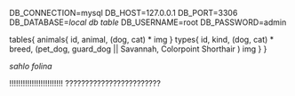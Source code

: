 DB_CONNECTION=mysql
DB_HOST=127.0.0.1
DB_PORT=3306
DB_DATABASE=*local db table*
DB_USERNAME=root
DB_PASSWORD=admin

tables{
    animals{
        id,
        animal, (dog, cat) *
        img
    }
    types{
        id,
        kind, (dog, cat) *
        breed, (pet_dog, guard_dog || Savannah, Colorpoint Shorthair )
        img
    }
}

*sahlo folina*

!!!!!!!!!!!!!!!!!!!!!!!!
????????????????????????

